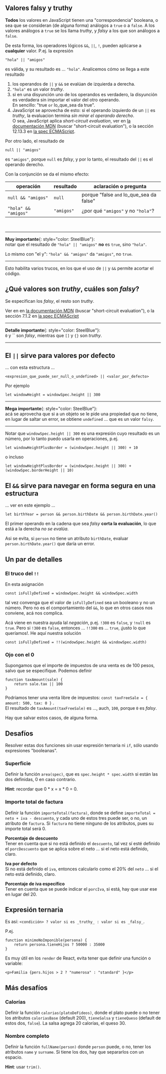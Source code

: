 ## Valores falsy y truthy

**Todos** los valores en JavaScript tienen una "correspondencia" booleana, o sea que se consideran (de alguna forma) análogos a `true` o a `false`. A los valores análogos a `true` se los llama _truthy_, y _falsy_ a los que son análogos a `false`.

De esta forma, los operadores lógicos `&&`, `||`, `!`, pueden aplicarse a **cualquier** valor. P.ej. la expresión

```
"hola" || "amigos"
```

es válida, y su resultado es ... `"hola"`. Analicemos cómo se llega a este resultado

1. los operandos de `||` y `&&` se evalúan de izquierda a derecha.
1. `"hola"` es un valor _truthy_.
1. si en una disyunción uno de los operandos es verdadero, la disyunción es verdadera sin importar el valor del otro operando. <br/> En sencillo: "true `or` lo_que_sea da true".
1. JavaScript se aprovecha de esto: si el operando izquierdo de un `||` es _truthy_, la evaluacion termina _sin mirar el operando derecho_. <br/> O sea, JavaScript aplica _short-circuit evaluation_, ver en [la documentación MDN](https://developer.mozilla.org/en-US/docs/Web/JavaScript/Reference/Operators/Logical_Operators) (buscar "short-circuit evaluation"), o la sección 12.13.3 en [la spec ECMAScript](https://www.ecma-international.org/ecma-262/10.0/index.html).

Por otro lado,  el resultado de 

```
null || "amigos"
```
es `"amigos"`, porque `null` es _falsy_, y por lo tanto, el resultado del `||` es el operando derecho.


Con la conjunción se da el mismo efecto:

| operación | resultado | aclaración o pregunta |
| --- | --- | --- |
| `null && "amigos"` | `null` | porque "false `and` lo_que_sea da false" | 
| `"hola" && "amigos"` | `"amigos"` | ¿por qué `"amigos"` y no `"hola"`? |

<br/>

------
**Muy importante**{: style="color: SteelBlue"}:  
notar que el resultado de `"hola" || "amigos"` **no** es `true`, sino `"hola"`.

Lo mismo con "el y": `"hola" && "amigos"` da `"amigos"`, no `true`.

------

Esto habilita varios trucos, en los que el uso de `||` y `&&` permite acortar el código.


## ¿Qué valores son _truthy_, cuáles son _falsy_?

Se especifican los _falsy_, el resto son _truthy_.

Ver en en [la documentación MDN](https://developer.mozilla.org/en-US/docs/Glossary/Falsy) (buscar "short-circuit evaluation"), o la sección 7.1.2 en [la spec ECMAScript](https://www.ecma-international.org/ecma-262/10.0/index.html)

------
**Detalle importante**{: style="color: SteelBlue"}:  
`0` y `` son _falsy_, mientras que `[]` y `{}` son _truthy_.

------


## El `||` sirve para valores por defecto

... con esta estructura ...

``` 
<expresion_que_puede_ser_null_o_undefined> || <valor_por_defecto>
``` 

Por ejemplo

``` 
let windowHeight = windowSpec.height || 300
``` 

------
**Mega importante**{: style="color: SteelBlue"}:  
acá se aprovecha que si a un objeto se le pide una propiedad que no tiene, en lugar de saltar un error, se obtiene `undefined` ... que es un valor `falsy`.

------

Notar que `windowSpec.height || 300` es una expresión cuyo resultado es un número, por lo tanto puedo usarla en operaciones, p.ej.

``` 
let windowHeightPlusBorder = (windowSpec.height || 300) + 10
``` 

o incluso

``` 
let windowHeightPlusBorder = (windowSpec.height || 300) + (windowSpec.borderHeight || 10)
``` 

## El `&&` sirve para navegar en forma segura en una estructura

... ver en este ejemplo ...

``` 
let birthYear = person && person.birthDate && person.birthDate.year()
``` 

El primer operando en la cadena que sea _falsy_ **corta la evaluación**, lo que está a la derecha _no se evalúa_.

Asi se evita, si `person` no tiene un atributo `birthDate`, evaluar `person.birthDate.year()` que daría un error.


## Un par de detalles

### El truco del `!!` 

En esta asignación

``` 
const isFullyDefined = windowSpec.height && windowSpec.width
``` 

tal vez convenga que el valor de `isFullyDefined` sea un booleano y no un número. Pero no es el comportamiento del `&&`, lo que en otros casos nos conviene, acá nos complica.

Acá viene en nuestra ayuda lal _negación_, p.ej. `!300` es `false`, y `!null` es `true`. Pero si `!300` es `false`, entonces ... `!!300` es ... `true`, ¡justo lo que queríamos!. He aquí nuestra solución

``` 
const isFullyDefined = !!(windowSpec.height && windowSpec.width)
``` 

### Ojo con el 0

Supongamos que el importe de impuestos de una venta es de 100 pesos, salvo que se especifique. Podemos definir

``` 
function taxAmount(sale) {
    return sale.tax || 100
}
``` 

Podríamos tener una venta libre de impuestos: `const taxFreeSale = { amount: 500, tax: 0 }` .  
El resultado de `taxAmount(taxFreeSale)` es ..., auch, `100`, porque `0` es _falsy_.  

Hay que salvar estos casos, de alguna forma.


## Desafíos

Resolver estas dos funciones sin usar expresión ternaria ni `if`, sólo usando expresiones "booleanas".

### Superficie

Definir la función `area(spec)`, que es `spec.height * spec.width` si están las dos definidas, 0 en caso contrario.

**Hint**: recordar que 0 * x = x * 0 = 0.

### Importe total de factura

Definir la función `importeTotal(factura)`, donde se define
`importeTotal = neto + iva - descuento`,
y cada uno de estos tres puede ser, o no, un atributo de `factura`. Si `factura` no tiene ninguno de los atributos, pues su importe total será 0.

**Porcentaje de descuento**  
Tener en cuenta que si no está definido el `descuento`, tal vez sí esté definido el `porcDescuento` que se aplica sobre el neto ... si el neto está definido, claro.

**Iva por defecto**  
Si no está definido el `iva`, entonces calcularlo como el 20% del `neto` ... si el neto está definido, claro.

**Porcentaje de iva específico**  
Tener en cuenta que se puede indicar el `porcIva`, si está, hay que usar ese en lugar del 20.


## Expresión ternaria

Es así: `<condición> ? valor si es _truthy_ : valor si es _falsy_`.

P.ej. 

``` 
function minimoNoImponible(persona) {
    return persona.tieneHijos ? 50000 : 35000
}
``` 

Es muy útil en los `render` de React, evita tener que definir una función o variable:

```
<p>Familia {pers.hijos > 2 ? "numerosa" : "standard" }</p>
```

## Más desafíos

### Calorías

Definir la función `calorias(platoDeFideos)`, donde el plato puede o no tener los atributos `caloriasBase` (default 200), `tieneSalsa` y `tieneQueso` (default de estos dos, `false`). La salsa agrega 20 calorías, el queso 30.

### Nombre completo
Definir la función `fullName(person)` donde `person` puede, o no, tener los atributos `name` y `surname`. Si tiene los dos, hay que separarlos con un espacio.

**Hint**: usar `trim()`.